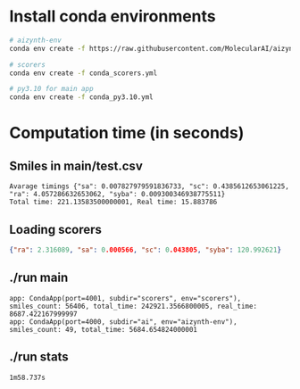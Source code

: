 # Install conda environments

```sh
# aizynth-env
conda env create -f https://raw.githubusercontent.com/MolecularAI/aizynthfinder/master/env-users.yml

# scorers
conda env create -f conda_scorers.yml

# py3.10 for main app
conda env create -f conda_py3.10.yml
```

# Computation time (in seconds)
## Smiles in main/test.csv
```
Avarage timings {"sa": 0.007827979591836733, "sc": 0.4385612653061225, "ra": 4.057286632653062, "syba": 0.009300346938775511}
Total time: 221.13583500000001, Real time: 15.883786
```
## Loading scorers
```json
{"ra": 2.316089, "sa": 0.000566, "sc": 0.043805, "syba": 120.992621}
```
## ./run main
```
app: CondaApp(port=4001, subdir="scorers", env="scorers"), smiles_count: 56406, total_time: 242921.3566800005, real_time: 8687.422167999997
app: CondaApp(port=4000, subdir="ai", env="aizynth-env"), smiles_count: 49, total_time: 5684.654824000001
```

## ./run stats
```
1m58.737s
```
